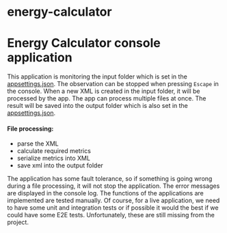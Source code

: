 # energy-calculator

# Energy Calculator console application

This application is monitoring the input folder which is set in the [appsettings.json](./EnergyCalculator/appsettings.json). The observation can be stopped when pressing `Escape` in the console. When a new XML is created in the input folder, it will be processed by the app. The app can process multiple files at once. The result will be saved into the output folder which is also set in the [appsettings.json](./EnergyCalculator/appsettings.json).

#### File processing:

- parse the XML
- calculate required metrics
- serialize metrics into XML
- save xml into the output folder

The application has some fault tolerance, so if something is going wrong during a file processing, it will not stop the application. The error messages are displayed in the console log.
The functions of the applications are implemented are tested manually. Of course, for a live application, we need to have some unit and integration tests or if possible it would the best if we could have some E2E tests. Unfortunately, these are still missing from the project.
